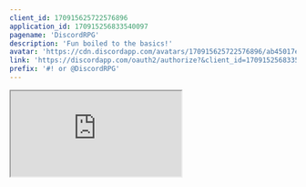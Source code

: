 ```yaml
---
client_id: 170915625722576896
application_id: 170915256833540097
pagename: 'DiscordRPG'
description: 'Fun boiled to the basics!'
avatar: 'https://cdn.discordapp.com/avatars/170915625722576896/ab45017ee9809b61afc0322d66bda0c7.jpg'
link: 'https://discordapp.com/oauth2/authorize?&client_id=170915256833540097&scope=bot&permissions=24640'
prefix: '#! or @DiscordRPG'
---
```

<iframe src="https://bot.discorddungeons.me/Botlist/" class="ls-iframe">
<!--
This data was imported from ls.terminal.ink
-->
